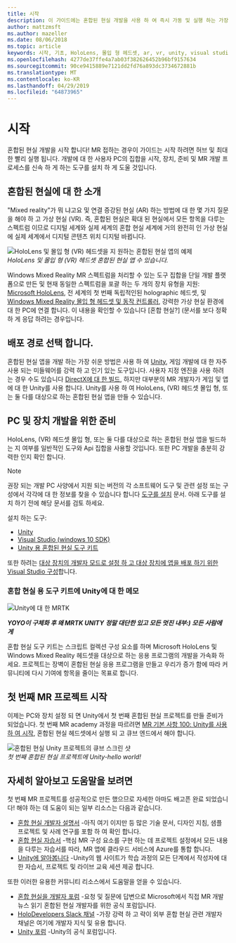 ```yaml
---
title: 시작
description: 이 가이드에는 혼합된 현실 개발을 사용 하 여 즉시 가동 및 실행 하는 가장 빠른 방법은 간략하게 설명 합니다.
author: mattzmsft
ms.author: mazeller
ms.date: 08/06/2018
ms.topic: article
keywords: 시작, 기초, HoloLens, 몰입 형 헤드셋, ar, vr, unity, visual studio, 빠른 시작 하는 방법
ms.openlocfilehash: 4277de37ffe4a7ab03f382626452b96bf9157634
ms.sourcegitcommit: 90ce9415889e7121dd2fd76a893dc3734672881b
ms.translationtype: MT
ms.contentlocale: ko-KR
ms.lasthandoff: 04/29/2019
ms.locfileid: "64873965"
---
```

# <a name="get-started"></a>시작

혼합된 현실 개발을 시작 합니다! MR 접하는 경우이 가이드는 시작 하려면 허브 및 최대한 빨리 실행 됩니다. 개발에 대 한 사용자 PC의 집합을 시작, 장치, 준비 및 MR 개발 프로세스를 신속 하 게 하는 도구를 설치 하 게 도울 것입니다. 

## <a name="intro-to-mixed-reality"></a>혼합된 현실에 대 한 소개

"Mixed reality"가 뭐 냐고요 및 연결 증강된 현실 (AR) 하는 방법에 대 한 몇 가지 질문을 해야 하 고 가상 현실 (VR). 즉, 혼합된 현실은 확대 된 현실에서 모든 항목을 다루는 스펙트럼 이므로 디지털 세계와 실제 세계의 혼합 현실 세계에 거의 완전히 인 가상 현실에 실제 세계에서 디지털 콘텐츠 위치 디지털 바뀝니다. 

![HoloLens 및 몰입 형 (VR) 헤드셋을 지 원하는 혼합된 현실 앱의 예제](images/mr-island.png)<br>
*HoloLens 및 몰입 형 (VR) 헤드셋 혼합된 현실 앱 수 있습니다.*

Windows Mixed Reality MR 스펙트럼을 처리할 수 있는 도구 집합을 단일 개발 플랫폼으로 만든 및 현재 동일한 스펙트럼을 포괄 하는 두 개의 장치 유형을 지원: [Microsoft HoloLens](https://www.microsoft.com/hololens), 전 세계의 첫 번째 독립적인된 holographic 헤드셋, 및 [Windows Mixed Reality 몰입 형 헤드셋 및 동작 컨트롤러](https://www.microsoft.com/windows/windows-mixed-reality), 강력한 가상 현실 환경에 대 한 PC에 연결 합니다. 이 내용을 확인할 수 있습니다 [혼합 현실?] (문서를 보다 정확 하 게 응답 하려는 경우입니다.

## <a name="choose-your-development-path"></a>배포 경로 선택 합니다.

혼합된 현실 앱을 개발 하는 가장 쉬운 방법은 사용 하 여 [Unity](https://unity3d.com), 게임 개발에 대 한 자주 사용 되는 미들웨어를 강력 하 고 인기 있는 도구입니다. 사용자 지정 엔진을 사용 하려는 경우 수도 있습니다 [DirectX에 대 한 빌드](directx-development-overview.md), 하지만 대부분의 MR 개발자가 게임 및 앱에 대 한 Unity를 사용 합니다. Unity를 사용 하 여 HoloLens, (VR) 헤드셋 몰입 형, 또는 둘 다를 대상으로 하는 혼합된 현실 앱을 만들 수 있습니다.

## <a name="prepare-your-pc-and-devices-for-development"></a>PC 및 장치 개발을 위한 준비

HoloLens, (VR) 헤드셋 몰입 형, 또는 둘 다를 대상으로 하는 혼합된 현실 앱을 빌드하는 지 여부를 일반적인 도구와 Api 집합을 사용할 것입니다. 또한 PC 개발을 충분히 강력한 인지 확인 합니다. 

>[!NOTE]
>권장 되는 개발 PC 사양에서 지원 되는 버전의 각 소프트웨어 도구 및 관련 설정 또는 구성에서 각각에 대 한 정보를 찾을 수 있습니다 합니다 [도구를 설치](install-the-tools.md) 문서. 아래 도구를 설치 하기 전에 해당 문서를 검토 하세요.

설치 하는 도구:
* [Unity](https://store.unity.com/download)
* [Visual Studio (windows 10 SDK)](https://developer.microsoft.com/windows/downloads)
* [Unity 용 혼합된 현실 도구 키트](https://github.com/Microsoft/MixedRealityToolkit-Unity/blob/htk_release/GettingStarted.md)

또한 하려는 [대상 장치의 개발자 모드로 설정 하 고 대상 장치에 앱을 배포 하기 위한 Visual Studio 구성](using-visual-studio.md)합니다.

### <a name="a-note-about-the-mixed-reality-toolkit-for-unity"></a>혼합 현실 용 도구 키트에 Unity에 대 한 메모

![Unity에 대 한 MRTK](images/mrtkandunity.png)<br>

***YOYO이 구체화 후 왜 MRTK UNITY 정말 대단한 있고 모든 멋진 내부:) 모든 사람에 게***

혼합 현실 도구 키트는 스크립트 컬렉션 구성 요소를 하며 Microsoft HoloLens 및 Windows Mixed Reality 헤드셋을 대상으로 하는 응용 프로그램의 개발을 가속화 하세요. 프로젝트는 장벽이 혼합된 현실 응용 프로그램을 만들고 우리가 증가 함에 따라 커뮤니티에 다시 기여에 항목을 줄이는 목표로 합니다.

## <a name="start-your-first-mr-project"></a>첫 번째 MR 프로젝트 시작

이제는 PC와 장치 설정 되 면 Unity에서 첫 번째 혼합된 현실 프로젝트를 만들 준비가 되었습니다. 첫 번째 MR academy 과정을 따르려면 [MR 기본 사항 100: Unity를 사용 하 여 시작](holograms-100.md), 혼합된 현실 헤드셋에서 실행 되 고 큐브 엔드에서 해야 합니다.

![혼합된 현실 Unity 프로젝트의 큐브 스크린 샷](images/mr-cube.PNG)<br>
*첫 번째 혼합된 현실 프로젝트에 Unity-hello world!*

## <a name="learn-more-and-get-help"></a>자세히 알아보고 도움말을 보려면

첫 번째 MR 프로젝트를 성공적으로 만든 했으므로 자세한 아마도 배고픈 완료 되었습니다! 해야 하는 데 도움이 되는 일부 리소스는 다음과 같습니다.
* [혼합 현실 개발자 설명서](mixed-reality.md) -아직 여기 이지만 등 많은 기술 문서, 디자인 지침, 샘플 프로젝트 및 사례 연구를 포함 하 여 확인 합니다.
* [혼합 현실 자습서](tutorials.md) -핵심 MR 구성 요소를 구현 하는 데 프로젝트 설정에서 모든 내용을 다루는 자습서를 따라, MR 앱에 클라우드 서비스에 Azure를 통합 합니다.
* [Unity에 알아봅니다](https://unity3d.com/learn) -Unity의 웹 사이트가 학습 과정의 모든 단계에서 작성자에 대 한 자습서, 프로젝트 및 라이브 교육 세션 제공 합니다.

또한 이러한 유용한 커뮤니티 리소스에서 도움말을 얻을 수 있습니다.
* [혼합 현실을 개발자 포럼](https://forums.hololens.com/) -요청 및 질문에 답변으로 Microsoft에서 직접 MR 개발 뉴스 읽기 혼합된 현실 개발자를 위한 공식 포럼입니다.
* [HoloDevelopers Slack 채널](https://holodevelopersslack.azurewebsites.net/) -가장 강력 하 고 략이 외부 혼합 현실 관련 개발자 채널은 여기에 개발자 지식 및 유용 합니다.
* [Unity 포럼](https://forum.unity3d.com/) -Unity의 공식 포럼입니다.
